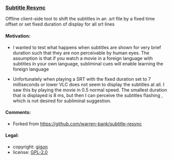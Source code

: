 ### [Subtitle Resync](https://github.com/gigon/subtitle-resync)

Offline client-side tool to shift the subtitles in an .srt file by a fixed time offset
or set fixed duration of display for all srt lines

#### Motivation:

* I wanted to test what happens when subtitles are shown for very brief duration
  such that they are non perceivable by human eyes.
  The assumption is that if you watch a movie in a foreign language
  with subtitles in your own language, 
  subliminal cues will enable learning the foreign language 

* Unfortunately when playing a SRT with the fixed duration set to 7 milliseconds or lower
  VLC does not seem to display the subtitles at all.
  I saw this by playing the movie in 0.5 normal speed.
  The smallest duration that is displayed is 8 ms, but then I can perceive the subtitles
  flashing , which is not desired for subliminal suggestion.
   
#### Comments:

* Forked from https://github.com/warren-bank/subtitle-resync

#### Legal:

* copyright: [gigon](https://github.com/gigon)
* license: [GPL-2.0](https://www.gnu.org/licenses/old-licenses/gpl-2.0.txt)
